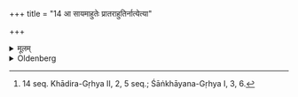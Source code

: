 +++
title = "14 आ सायमाहुतेः प्रातराहुतिर्नात्येत्या"

+++

<details><summary>मूलम्</summary>

आ सायमाहुतेः प्रातराहुतिर्नात्येत्या प्रातराहुतेः सायमाहुतिरामावास्यायाः पौर्णमासं नात्येत्या पौर्णमास्या आमावास्याम् १४
</details>

<details><summary>Oldenberg</summary>

14. [^5]  Until the evening oblation the (time for the) morning oblation is not elapsed, nor the (time for the) evening oblation until the morning oblation. Until the new moon the (time for the) sacrifice of the full moon is not elapsed, nor the (time for the) sacrifice of the new moon until the full moon.


[^5]:  14 seq. Khādira-Gṛhya II, 2, 5 seq.; Śāṅkhāyana-Gṛhya I, 3, 6.
</details>
